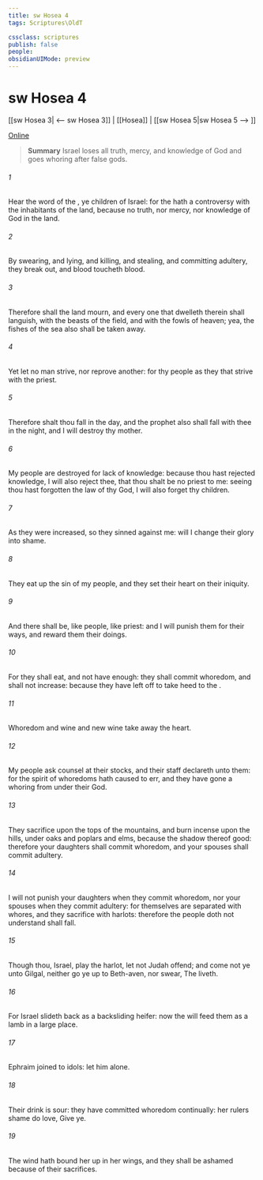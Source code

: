 ```yaml
---
title: sw Hosea 4
tags: Scriptures\OldT

cssclass: scriptures
publish: false
people:
obsidianUIMode: preview
---
```


# sw Hosea 4
[[sw Hosea 3| <-- sw Hosea 3]] | [[Hosea]] | [[sw Hosea 5|sw Hosea 5 --> ]]

[Online](https://churchofjesuschrist.org/study/scriptures/ot/hosea/4?lang=eng)

> __Summary__
Israel loses all truth, mercy, and knowledge of God and goes whoring after false gods.

###### 1 
Hear the word of the , ye children of Israel: for the  hath a controversy with the inhabitants of the land, because  no truth, nor mercy, nor knowledge of God in the land.

###### 2 
By swearing, and lying, and killing, and stealing, and committing adultery, they break out, and blood toucheth blood.

###### 3 
Therefore shall the land mourn, and every one that dwelleth therein shall languish, with the beasts of the field, and with the fowls of heaven; yea, the fishes of the sea also shall be taken away.

###### 4 
Yet let no man strive, nor reprove another: for thy people  as they that strive with the priest.

###### 5 
Therefore shalt thou fall in the day, and the prophet also shall fall with thee in the night, and I will destroy thy mother.

###### 6 
My people are destroyed for lack of knowledge: because thou hast rejected knowledge, I will also reject thee, that thou shalt be no priest to me: seeing thou hast forgotten the law of thy God, I will also forget thy children.

###### 7 
As they were increased, so they sinned against me:  will I change their glory into shame.

###### 8 
They eat up the sin of my people, and they set their heart on their iniquity.

###### 9 
And there shall be, like people, like priest: and I will punish them for their ways, and reward them their doings.

###### 10 
For they shall eat, and not have enough: they shall commit whoredom, and shall not increase: because they have left off to take heed to the .

###### 11 
Whoredom and wine and new wine take away the heart.

###### 12 
My people ask counsel at their stocks, and their staff declareth unto them: for the spirit of whoredoms hath caused  to err, and they have gone a whoring from under their God.

###### 13 
They sacrifice upon the tops of the mountains, and burn incense upon the hills, under oaks and poplars and elms, because the shadow thereof  good: therefore your daughters shall commit whoredom, and your spouses shall commit adultery.

###### 14 
I will not punish your daughters when they commit whoredom, nor your spouses when they commit adultery: for themselves are separated with whores, and they sacrifice with harlots: therefore the people  doth not understand shall fall.

###### 15 
Though thou, Israel, play the harlot,  let not Judah offend; and come not ye unto Gilgal, neither go ye up to Beth-aven, nor swear, The  liveth.

###### 16 
For Israel slideth back as a backsliding heifer: now the  will feed them as a lamb in a large place.

###### 17 
Ephraim  joined to idols: let him alone.

###### 18 
Their drink is sour: they have committed whoredom continually: her rulers  shame do love, Give ye.

###### 19 
The wind hath bound her up in her wings, and they shall be ashamed because of their sacrifices.


